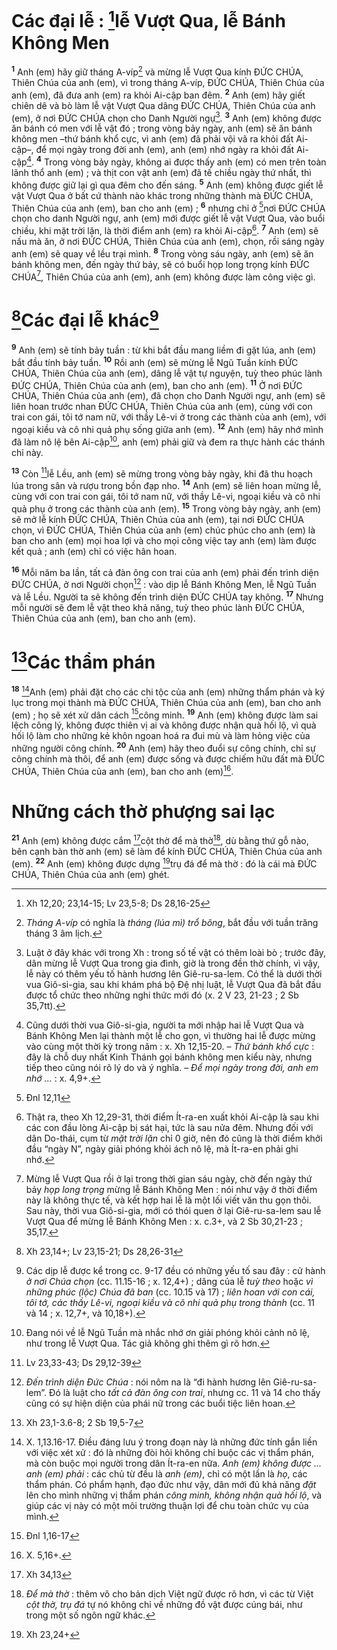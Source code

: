 # Các đại lễ : [^1*]lễ Vượt Qua, lễ Bánh Không Men
<sup><b>1</b></sup> Anh (em) hãy giữ tháng A-víp[^1] và mừng lễ Vượt Qua kính ĐỨC CHÚA, Thiên Chúa của anh (em), vì trong tháng A-víp, ĐỨC CHÚA, Thiên Chúa của anh (em), đã đưa anh (em) ra khỏi Ai-cập ban đêm. <sup><b>2</b></sup> Anh (em) hãy giết chiên dê và bò làm lễ vật Vượt Qua dâng ĐỨC CHÚA, Thiên Chúa của anh (em), ở nơi ĐỨC CHÚA chọn cho Danh Người ngự[^2]. <sup><b>3</b></sup> Anh (em) không được ăn bánh có men với lễ vật đó ; trong vòng bảy ngày, anh (em) sẽ ăn bánh không men –thứ bánh khổ cực, vì anh (em) đã phải vội vã ra khỏi đất Ai-cập–, để mọi ngày trong đời anh (em), anh (em) nhớ ngày ra khỏi đất Ai-cập[^3]. <sup><b>4</b></sup> Trong vòng bảy ngày, không ai được thấy anh (em) có men trên toàn lãnh thổ anh (em) ; và thịt con vật anh (em) đã tế chiều ngày thứ nhất, thì không được giữ lại gì qua đêm cho đến sáng. <sup><b>5</b></sup> Anh (em) không được giết lễ vật Vượt Qua ở bất cứ thành nào khác trong những thành mà ĐỨC CHÚA, Thiên Chúa của anh (em), ban cho anh (em) ; <sup><b>6</b></sup> nhưng chỉ ở [^2*]nơi ĐỨC CHÚA chọn cho danh Người ngự, anh (em) mới được giết lễ vật Vượt Qua, vào buổi chiều, khi mặt trời lặn, là thời điểm anh (em) ra khỏi Ai-cập[^4]. <sup><b>7</b></sup> Anh (em) sẽ nấu mà ăn, ở nơi ĐỨC CHÚA, Thiên Chúa của anh (em), chọn, rồi sáng ngày anh (em) sẽ quay về lều trại mình. <sup><b>8</b></sup> Trong vòng sáu ngày, anh (em) sẽ ăn bánh không men, đến ngày thứ bảy, sẽ có buổi họp long trọng kính ĐỨC CHÚA[^5], Thiên Chúa của anh (em), anh (em) không được làm công việc gì.

# [^3*]Các đại lễ khác[^6]
<sup><b>9</b></sup> Anh (em) sẽ tính bảy tuần : từ khi bắt đầu mang liềm đi gặt lúa, anh (em) bắt đầu tính bảy tuần. <sup><b>10</b></sup> Rồi anh (em) sẽ mừng lễ Ngũ Tuần kính ĐỨC CHÚA, Thiên Chúa của anh (em), dâng lễ vật tự nguyện, tuỳ theo phúc lành ĐỨC CHÚA, Thiên Chúa của anh (em), ban cho anh (em). <sup><b>11</b></sup> Ở nơi ĐỨC CHÚA, Thiên Chúa của anh (em), đã chọn cho Danh Người ngự, anh (em) sẽ liên hoan trước nhan ĐỨC CHÚA, Thiên Chúa của anh (em), cùng với con trai con gái, tôi tớ nam nữ, với thầy Lê-vi ở trong các thành của anh (em), với ngoại kiều và cô nhi quả phụ sống giữa anh (em). <sup><b>12</b></sup> Anh (em) hãy nhớ mình đã làm nô lệ bên Ai-cập[^7], anh (em) phải giữ và đem ra thực hành các thánh chỉ này.

<sup><b>13</b></sup> Còn [^4*]lễ Lều, anh (em) sẽ mừng trong vòng bảy ngày, khi đã thu hoạch lúa trong sân và rượu trong bồn đạp nho. <sup><b>14</b></sup> Anh (em) sẽ liên hoan mừng lễ, cùng với con trai con gái, tôi tớ nam nữ, với thầy Lê-vi, ngoại kiều và cô nhi quả phụ ở trong các thành của anh (em). <sup><b>15</b></sup> Trong vòng bảy ngày, anh (em) sẽ mở lễ kính ĐỨC CHÚA, Thiên Chúa của anh (em), tại nơi ĐỨC CHÚA chọn, vì ĐỨC CHÚA, Thiên Chúa của anh (em) chúc phúc cho anh (em) là ban cho anh (em) mọi hoa lợi và cho mọi công việc tay anh (em) làm được kết quả ; anh (em) chỉ có việc hân hoan.

<sup><b>16</b></sup> Mỗi năm ba lần, tất cả đàn ông con trai của anh (em) phải đến trình diện ĐỨC CHÚA, ở nơi Người chọn[^8] : vào dịp lễ Bánh Không Men, lễ Ngũ Tuần và lễ Lều. Người ta sẽ không đến trình diện ĐỨC CHÚA tay không. <sup><b>17</b></sup> Nhưng mỗi người sẽ đem lễ vật theo khả năng, tuỳ theo phúc lành ĐỨC CHÚA, Thiên Chúa của anh (em), ban cho anh (em).

# [^5*]Các thẩm phán
<sup><b>18</b></sup> [^9]Anh (em) phải đặt cho các chi tộc của anh (em) những thẩm phán và ký lục trong mọi thành mà ĐỨC CHÚA, Thiên Chúa của anh (em), ban cho anh (em) ; họ sẽ xét xử dân cách [^6*]công minh. <sup><b>19</b></sup> Anh (em) không được làm sai lệch công lý, không được thiên vị ai và không được nhận quà hối lộ, vì quà hối lộ làm cho những kẻ khôn ngoan hoá ra đui mù và làm hỏng việc của những người công chính. <sup><b>20</b></sup> Anh (em) hãy theo đuổi sự công chính, chỉ sự công chính mà thôi, để anh (em) được sống và được chiếm hữu đất mà ĐỨC CHÚA, Thiên Chúa của anh (em), ban cho anh (em)[^10].

# Những cách thờ phượng sai lạc
<sup><b>21</b></sup> Anh (em) không được cắm [^7*]cột thờ để mà thờ[^11], dù bằng thứ gỗ nào, bên cạnh bàn thờ anh (em) sẽ làm để kính ĐỨC CHÚA, Thiên Chúa của anh (em). <sup><b>22</b></sup> Anh (em) không được dựng [^8*]trụ đá để mà thờ : đó là cái mà ĐỨC CHÚA, Thiên Chúa của anh (em) ghét.

[^1]: <i>Tháng A-víp</i> có nghĩa là <i>tháng (lúa mì) trổ bông</i>, bắt đầu với tuần trăng tháng 3 âm lịch.
[^2]: Luật ở đây khác với trong Xh : trong số tế vật có thêm loài bò ; trước đây, dân mừng lễ Vượt Qua trong gia đình, giờ là trong đền thờ chính, vì vậy, lễ này có thêm yếu tố hành hương lên Giê-ru-sa-lem. Có thể là dưới thời vua Giô-si-gia, sau khi khám phá bộ Đệ nhị luật, lễ Vượt Qua đã bắt đầu được tổ chức theo những nghi thức mới đó (x. 2 V 23, 21-23 ; 2 Sb 35,7tt).
[^3]: Cũng dưới thời vua Giô-si-gia, người ta mới nhập hai lễ Vượt Qua và Bánh Không Men lại thành một lễ cho gọn, vì thường hai lễ được mừng vào cùng một thời kỳ trong năm : x. Xh 12,15-20. – <i>Thứ bánh khổ cực</i> : đây là chỗ duy nhất Kinh Thánh gọi bánh không men kiểu này, nhưng tiếp theo cũng nói rõ lý do và ý nghĩa. – <i>Để mọi ngày trong đời, anh em nhớ ... </i>: x. 4,9+.
[^4]: Thật ra, theo Xh 12,29-31, thời điểm Ít-ra-en xuất khỏi Ai-cập là sau khi các con đầu lòng Ai-cập bị sát hại, tức là sau nửa đêm. Nhưng đối với dân Do-thái, cụm từ <i>mặt trời lặn</i> chỉ 0 giờ, nên đó cũng là thời điểm khởi đầu “ngày N”, ngày giải phóng khỏi ách nô lệ, mà Ít-ra-en phải ghi nhớ.
[^5]: Mừng lễ Vượt Qua rồi ở lại trong thời gian sáu ngày, chờ đến ngày thứ bảy <i>họp long trọng</i> mừng lễ Bánh Không Men : nói như vậy ở thời điểm này là không thực tế, và kết hợp hai lễ là một lối viết văn thu gọn thôi. Sau này, thời vua Giô-si-gia, mới có thói quen ở lại Giê-ru-sa-lem sau lễ Vượt Qua để mừng lễ Bánh Không Men : x. c.3+, và 2 Sb 30,21-23 ; 35,17.
[^6]: Các dịp lễ được kể trong cc. 9-17 đều có những yếu tố sau đây : cử hành <i>ở nơi Chúa chọn</i> (cc. 11.15-16 ; x. 12,4+) ; dâng của lễ <i>tuỳ theo</i> hoặc <i>vì những phúc (lộc) Chúa đã ban</i> (cc. 10.15 và 17) ; <i>liên hoan với con cái, tôi tớ, các thầy Lê-vi, ngoại kiều và cô nhi quả phụ trong thành</i> (cc. 11 và 14 ; x. 12,7+, và 10,18+).
[^7]: Đang nói về lễ Ngũ Tuần mà nhắc nhớ ơn giải phóng khỏi cảnh nô lệ, như trong lễ Vượt Qua. Tác giả không ghi thêm gì rõ hơn.
[^8]: <i>Đến trình diện Đức Chúa</i> : nói nôm na là “đi hành hương lên Giê-ru-sa-lem”. Đó là luật cho <i>tất cả đàn ông con trai</i>, nhưng cc. 11 và 14 cho thấy cũng có sự hiện diện của phái nữ trong các buổi tiệc liên hoan.
[^9]: X. 1,13.16-17. Điều đáng lưu ý trong đoạn này là những đức tính gắn liền với việc xét xử : đó là những đòi hỏi không chỉ buộc các vị thẩm phán, mà còn buộc mọi người trong dân Ít-ra-en nữa. <i>Anh (em) không được ... anh (em) phải</i> : các chủ từ đều là <i>anh (em)</i>, chỉ có một lần là <i>họ</i>, các thẩm phán. Có phẩm hạnh, đạo đức như vậy, dân mới đủ khả năng <i>đặt</i> lên cho mình những vị thẩm phán <i>công minh, không nhận quà hối lộ</i>, và giúp các vị này có một môi trường thuận lợi để chu toàn chức vụ của mình.
[^10]: X. 5,16+.
[^11]: <i>Để mà thờ</i> : thêm vô cho bản dịch Việt ngữ được rõ hơn, vì các từ Việt <i>cột thờ, trụ đá</i> tự nó không chỉ về những đồ vật được cúng bái, như trong một số ngôn ngữ khác.
[^1*]: Xh 12,20; 23,14-15; Lv 23,5-8; Ds 28,16-25
[^2*]: Đnl 12,11
[^3*]: Xh 23,14+; Lv 23,15-21; Ds 28,26-31
[^4*]: Lv 23,33-43; Ds 29,12-39
[^5*]: Xh 23,1-3.6-8; 2 Sb 19,5-7
[^6*]: Đnl 1,16-17
[^7*]: Xh 34,13
[^8*]: Xh 23,24+
